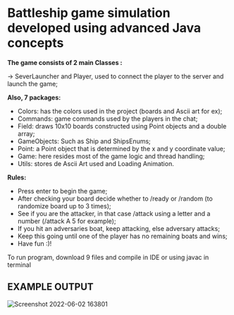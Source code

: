 # Battleship game simulation developed using advanced Java concepts

**The game consists of 2 main Classes :**

-> SeverLauncher and Player, used to connect the player to the server and launch the game;

**Also, 7 packages:**
- Colors: has the colors used in the project (boards and Ascii art for ex); 
- Commands: game commands used by the players in the chat;
- Field: draws 10x10 boards constructed using Point objects and a double array;
- GameObjects: Such as Ship and ShipsEnums;
- Point: a Point object that is determined by the x and y coordinate value;
- Game: here resides most of the game logic and thread handling;
- Utils: stores de Ascii Art used and Loading Animation.
  
**Rules:**
- Press enter to begin the game;
- After checking your board decide whether to /ready or /random (to randomize board up to 3 times); 
- See if you are the attacker, in that case /attack using a letter and a number (/attack A 5 for example);
- If you hit an adversaries boat, keep attacking, else adversary attacks;
- Keep this going until one of the player has no remaining boats and wins;
- Have fun :)!

To run program, download 9 files and compile in IDE or using javac in terminal

## EXAMPLE OUTPUT

![Screenshot 2022-06-02 163801](https://user-images.githubusercontent.com/103672168/171674503-8bb2a5f7-1402-4c07-833d-7c1a709ea338.png)




